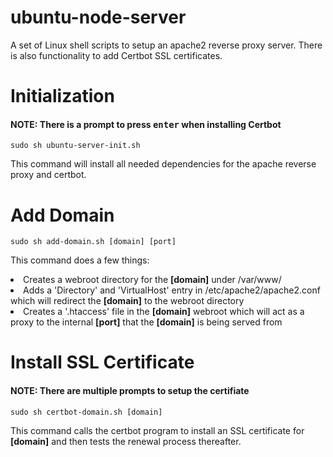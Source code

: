 # ubuntu-node-server
A set of Linux shell scripts to setup an apache2 reverse proxy server. There is also functionality to add Certbot SSL certificates. 

# Initialization
#### NOTE: There is a prompt to press <kbd>enter</kbd> when installing Certbot
```
sudo sh ubuntu-server-init.sh
```
This command will install all needed dependencies for the apache reverse proxy and certbot.

# Add Domain
```
sudo sh add-domain.sh [domain] [port]
```
This command does a few things:
<li>Creates a webroot directory for the <b>[domain]</b> under /var/www/</li>
<li>Adds a 'Directory' and 'VirtualHost' entry in /etc/apache2/apache2.conf which will redirect the <b>[domain]</b> to the webroot directory</li>
<li>Creates a '.htaccess' file in the <b>[domain]</b> webroot which will act as a proxy to the internal <b>[port]</b> that the <b>[domain]</b> is being served from</li>

# Install SSL Certificate
#### NOTE: There are multiple prompts to setup the certifiate 
```
sudo sh certbot-domain.sh [domain]
```
This command calls the certbot program to install an SSL certificate for <b>[domain]</b> and then tests the renewal process thereafter.
